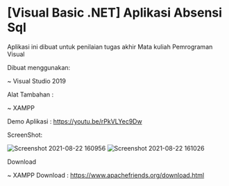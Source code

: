 # [Visual Basic .NET] Aplikasi Absensi Sql

Aplikasi ini dibuat untuk penilaian tugas akhir Mata kuliah Pemrograman Visual

Dibuat menggunakan:

~ Visual Studio 2019


Alat Tambahan :

~ XAMPP


Demo Aplikasi : https://youtu.be/rPkVLYec9Dw

ScreenShot:

![Screenshot 2021-08-22 160956](https://user-images.githubusercontent.com/73923369/130349449-0360ce6e-d9ff-4ddf-afe4-327a5fd67630.jpg)
![Screenshot 2021-08-22 161026](https://user-images.githubusercontent.com/73923369/130349450-48426526-e7b3-46f9-8822-ccb394781e9c.jpg)



Download

~ XAMPP Download : https://www.apachefriends.org/download.html
